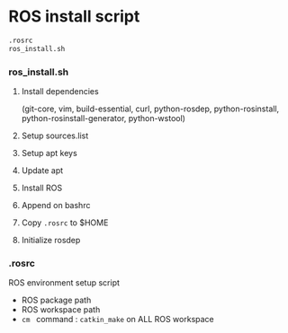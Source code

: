 # ROS install script

```bash
.rosrc
ros_install.sh
```



### ros_install.sh

1. Install dependencies

   (git-core, vim, build-essential, curl, python-rosdep, python-rosinstall, python-rosinstall-generator, python-wstool)

2. Setup sources.list

3. Setup apt keys

4. Update apt

5. Install ROS

6. Append on bashrc

7. Copy `.rosrc` to $HOME

8. Initialize rosdep



### .rosrc

ROS environment setup script

* ROS package path
* ROS workspace path
* `cm `  command : `catkin_make` on ALL ROS workspace



### 